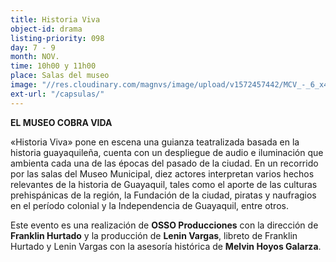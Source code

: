 ```yaml
---
title: Historia Viva
object-id: drama
listing-priority: 098
day: 7 - 9
month: NOV.
time: 10h00 y 11h00
place: Salas del museo
image: "//res.cloudinary.com/magnvs/image/upload/v1572457442/MCV_-_6_x424ek.jpg"
ext-url: "/capsulas/"
---
```

**EL MUSEO COBRA VIDA**  

&laquo;Historia Viva&raquo; pone en escena una guianza teatralizada basada en la historia guayaquileña, cuenta con un despliegue de audio e iluminación que ambienta cada una de las épocas del pasado de la ciudad. En un recorrido por las salas del Museo Municipal, diez actores interpretan varios hechos relevantes de la historia de Guayaquil, tales como el aporte de las culturas prehispánicas de la región, la Fundación de la ciudad, piratas y naufragios en el período colonial y la Independencia de Guayaquil, entre otros.  

Este evento es una realización de **OSSO Producciones** con la dirección de **Franklin Hurtado** y la producción de **Lenin Vargas**, libreto de Franklin Hurtado y Lenin Vargas con la asesoría histórica de **Melvin Hoyos Galarza**.
